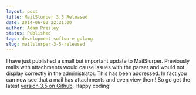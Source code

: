 ```yaml
---
layout: post
title: MailSlurper 3.5 Released
date: 2014-06-02 22:21:00
author: Adam Presley
status: Published
tags: development software golang
slug: mailslurper-3-5-released
---
```


I have just published a small but important update to MailSlurper. Previously mails with attachments would cause issues with the parser and would not display correctly in the administrator. This has been addressed. In fact you can now see that a mail has attachments and even view them! So go get the latest [version 3.5 on Github](https://github.com/adampresley/mailslurper-go/releases/tag/3.5). Happy coding!
